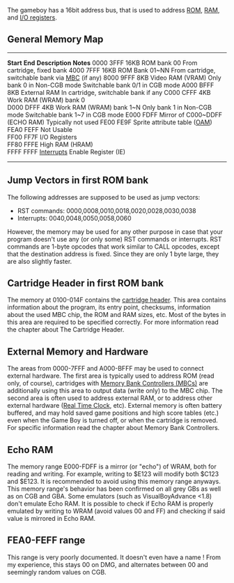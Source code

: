 The gameboy has a 16bit address bus, that is used to address
[ROM](ROM "wikilink"), [RAM](RAM "wikilink"), and [I/O
registers](I/O_registers "wikilink").

General Memory Map
------------------

  ----------- --------- ------------------------------------------------------------------------------------------------ ----------------------------------------------------------------------------------------
  **Start**   **End**   **Description**                                                                                  **Notes**
  0000        3FFF      16KB ROM bank 00                                                                                 From cartridge, fixed bank
  4000        7FFF      16KB ROM Bank 01\~NN                                                                             From cartridge, switchable bank via [MBC](Memory_Bank_Controllers "wikilink") (if any)
  8000        9FFF      8KB Video RAM (VRAM)                                                                             Only bank 0 in Non-CGB mode Switchable bank 0/1 in CGB mode
  A000        BFFF      8KB External RAM                                                                                 In cartridge, switchable bank if any
  C000        CFFF      4KB Work RAM (WRAM) bank 0                                                                       
  D000        DFFF      4KB Work RAM (WRAM) bank 1\~N                                                                    Only bank 1 in Non-CGB mode Switchable bank 1\~7 in CGB mode
  E000        FDFF      Mirror of C000\~DDFF (ECHO RAM)                                                                  Typically not used
  FE00        FE9F      Sprite attribute table ([OAM](Video_Display#VRAM_Sprite_Attribute_Table_.28OAM.29 "wikilink"))   
  FEA0        FEFF      Not Usable                                                                                       
  FF00        FF7F      I/O Registers                                                                                    
  FF80        FFFE      High RAM (HRAM)                                                                                  
  FFFF        FFFF      [Interrupts](Interrupts "wikilink") Enable Register (IE)                                         
  ----------- --------- ------------------------------------------------------------------------------------------------ ----------------------------------------------------------------------------------------

Jump Vectors in first ROM bank
------------------------------

The following addresses are supposed to be used as jump vectors:

-   RST commands: 0000,0008,0010,0018,0020,0028,0030,0038
-   Interrupts: 0040,0048,0050,0058,0060

However, the memory may be used for any other purpose in case that your
program doesn\'t use any (or only some) RST commands or interrupts. RST
commands are 1-byte opcodes that work similar to CALL opcodes, except
that the destination address is fixed. Since they are only 1 byte large,
they are also slightly faster.

Cartridge Header in first ROM bank
----------------------------------

The memory at 0100-014F contains the [cartridge
header](The_Cartridge_Header "wikilink"). This area contains information
about the program, its entry point, checksums, information about the
used MBC chip, the ROM and RAM sizes, etc. Most of the bytes in this
area are required to be specified correctly. For more information read
the chapter about The Cartridge Header.

External Memory and Hardware
----------------------------

The areas from 0000-7FFF and A000-BFFF may be used to connect external
hardware. The first area is typically used to address ROM (read only, of
course), cartridges with [Memory Bank Controllers
(MBCs)](Memory_Bank_Controllers "wikilink") are additionally using this
area to output data (write only) to the MBC chip. The second area is
often used to address external RAM, or to address other external
hardware ([Real Time Clock](RTC "wikilink"), etc). External memory is
often battery buffered, and may hold saved game positions and high score
tables (etc.) even when the Game Boy is turned off, or when the
cartridge is removed. For specific information read the chapter about
Memory Bank Controllers.

Echo RAM
--------

The memory range E000-FDFF is a mirror (or \"echo\") of WRAM, both for
reading and writing. For example, writing to \$E123 will modify both
\$C123 and \$E123. It is recommended to avoid using this memory range
anyways. This memory range\'s behavior has been confirmed on all grey
GBs as well as on CGB and GBA. Some emulators (such as VisualBoyAdvance
\<1.8) don\'t emulate Echo RAM. It is possible to check if Echo RAM is
properly emulated by writing to WRAM (avoid values 00 and FF) and
checking if said value is mirrored in Echo RAM.

FEA0-FEFF range
---------------

This range is very poorly documented. It doesn\'t even have a name !
From my experience, this stays 00 on DMG, and alternates between 00 and
seemingly random values on CGB.

